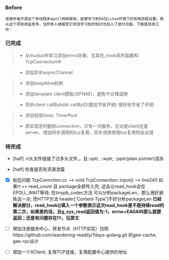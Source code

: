 ### Before
    感谢作者开源这个多线程多epoll网络框架，能够学习到64位Linux环境下的有栈协程设置，我从这个项目收益良多，当然本人根据其它项目学习到的知识也加入了部分功能，下面是具体工作：

### 已完成
> - 从muduo中学习添加errno处理，尤其在_hook系列函数和TcpCoonection中

> - 添加异步asyncChannel

> - 添加keepAlive机制

> - 添加template client模板(SIFNAE)，避免不合理调用

> - 同步client callByAddr callByID(更加节省开销) 很好地节省了开销

> - 添加轻型timer, TimerPool

> - 原实现定时删除connection，只有一次服务，无论是client还是server，增加同步调用的tcp复用，异步调用使用tcp复用则会出错

### 待完成
- [half] .h头文件链接了过多头文件,，且::sptr, ::wptr, ::pptr(plain pointer)混杂

- [half] 检查是否有资源泄露

- [x] 粘包问题 TcpConnction.cc --> void TcpConnection::input() --> line240
如果rt == read_count 且 package全部传入完;  这会让read_hook会在EPOLL_WAIT等待;
在tinypb_codec方法 可以分析packageLen，那么很好避免这一点;
而HTTP方法 header['Content-Type']不好分析packageLen
**已经解决部分，read_hook()填入一个参数表示这次read_hook是不是持续read的第二次，如果是的话，且g_sys_read返回值为-1，errno=EAGAIN那么就要返回；还是有问题存在!!!，见原文**


- [ ] 增加注册服务中心，转发节点（HTTP实现）仿照https://github.com/wandering-readily/7days-golang.git 的gee-cache, gee-rpc设计

- [ ] 增加一个XClient, 复用TCP连接，复用配置中心提供的地址